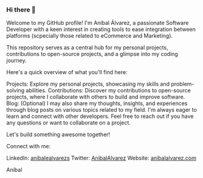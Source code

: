 ### Hi there 👋

Welcome to my GitHub profile! I'm Aníbal Álvarez, a passionate Software Developer with a keen interest in creating tools to ease integration between platforms (scpecially those related to eCommerce and Marketing).

This repository serves as a central hub for my personal projects, contributions to open-source projects, and a glimpse into my coding journey.

Here's a quick overview of what you'll find here:

Projects: Explore my personal projects, showcasing my skills and problem-solving abilities.
Contributions: Discover my contributions to open-source projects, where I collaborate with others to build and improve software.
Blog: (Optional) I may also share my thoughts, insights, and experiences through blog posts on various topics related to my field.
I'm always eager to learn and connect with other developers. Feel free to reach out if you have any questions or want to collaborate on a project.

Let's build something awesome together!

Connect with me:

LinkedIn: [anibalealvarezs](https://www.linkedin.com/in/anibalealvarezs/?locale=en_US)
Twitter: [AnibalAlvarez](https://x.com/AnibalAlvarez)
Website: [anibalalvarez.com](https://anibalalvarez.com)

Aníbal
